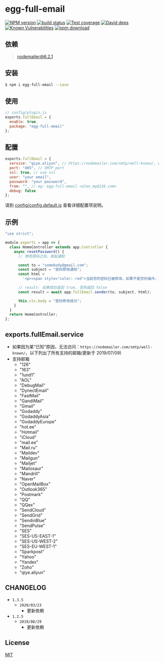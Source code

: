 # egg-full-email

[![NPM version][npm-image]][npm-url]
[![build status][travis-image]][travis-url]
[![Test coverage][codecov-image]][codecov-url]
[![David deps][david-image]][david-url]
[![Known Vulnerabilities][snyk-image]][snyk-url]
[![npm download][download-image]][download-url]

[npm-image]: https://img.shields.io/npm/v/egg-full-email.svg?style=flat-square
[npm-url]: https://npmjs.org/package/egg-full-email
[travis-image]: https://img.shields.io/travis/eggjs/egg-full-email.svg?style=flat-square
[travis-url]: https://travis-ci.org/eggjs/egg-full-email
[codecov-image]: https://img.shields.io/codecov/c/github/eggjs/egg-full-email.svg?style=flat-square
[codecov-url]: https://codecov.io/github/eggjs/egg-full-email?branch=master
[david-image]: https://img.shields.io/david/eggjs/egg-full-email.svg?style=flat-square
[david-url]: https://david-dm.org/eggjs/egg-full-email
[snyk-image]: https://snyk.io/test/npm/egg-full-email/badge.svg?style=flat-square
[snyk-url]: https://snyk.io/test/npm/egg-full-email
[download-image]: https://img.shields.io/npm/dm/egg-full-email.svg?style=flat-square
[download-url]: https://npmjs.org/package/egg-full-email

<!--
Description here.
-->

## 依赖

> nodemailer@6.2.1

## 安装

```bash
$ npm i egg-full-email --save
```

## 使用

```js
// config/plugin.js
exports.fullEmail = {
  enable: true,
  package: "egg-full-email"
};
```

## 配置

```js
exports.fullEmail = {
  service: "qiye.aliyun", // https://nodemailer.com/smtp/well-known/, eg: qiye.aliyun, 126
  port: "465", // SMTP port
  ssl: true, // use ssl
  user: "your email",
  password: "your password",
  from: "", // eg: egg-full-email <alex_my@126.com>
  debug: false
};
```

请到 [config/config.default.js](config/config.default.js) 查看详细配置项说明。

## 示例

```js
"use strict";

module.exports = app => {
  class HomeController extends app.Controller {
    async resetPassword() {
      // 修改密码之后，发起通知

      const to = "somebody@gmail.com";
      const subject = "密码修改通知";
      const html =
        '<p><span style="color: red">当前您的密码已被修改，如果不是您的操作，请及时修改密码或者联系我们</span></p>';

      // result: 如果成功返回 true, 否则返回 false
      const result = await app.fullEmail.sender(to, subject, html);

      this.ctx.body = "密码修改成功";
    }
  }
  return HomeController;
};
```

## exports.fullEmail.service

- 如果因为某“已知”原因，无法访问：`https://nodemailer.com/smtp/well-known/`，以下列出了所有支持的邮箱(更新于 2019/07/09)
- 支持邮箱
  - "126"
  - "163"
  - "1und1"
  - "AOL"
  - "DebugMail"
  - "DynectEmail"
  - "FastMail"
  - "GandiMail"
  - "Gmail"
  - "Godaddy"
  - "GodaddyAsia"
  - "GodaddyEurope"
  - "hot.ee"
  - "Hotmail"
  - "iCloud"
  - "mail.ee"
  - "Mail.ru"
  - "Maildev"
  - "Mailgun"
  - "Mailjet"
  - "Mailosaur"
  - "Mandrill"
  - "Naver"
  - "OpenMailBox"
  - "Outlook365"
  - "Postmark"
  - "QQ"
  - "QQex"
  - "SendCloud"
  - "SendGrid"
  - "SendinBlue"
  - "SendPulse"
  - "SES"
  - "SES-US-EAST-1"
  - "SES-US-WEST-2"
  - "SES-EU-WEST-1"
  - "Sparkpost"
  - "Yahoo"
  - "Yandex"
  - "Zoho"
  - "qiye.aliyun"

## CHANGELOG

- `1.3.5`
  - `2020/03/23`
    - 更新依赖
- `1.2.5`
  - `2019/08/29`
    - 更新依赖

## License

[MIT](LICENSE)
